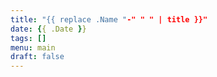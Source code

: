 ```yaml
---
title: "{{ replace .Name "-" " " | title }}"
date: {{ .Date }}
tags: []
menu: main
draft: false
---
```


